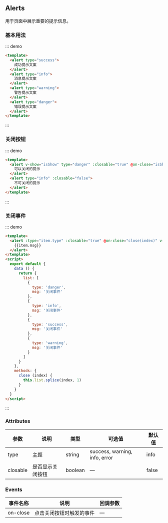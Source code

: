## Alerts

用于页面中展示重要的提示信息。

### 基本用法

::: demo
```html
<template>
  <alert type="success">
    成功提示文案
  </alert>
  <alert type="info">
    消息提示文案
  </alert>
  <alert type="warning">
    警告提示文案
  </alert>
  <alert type="danger">
    错误提示文案
  </alert>
</template>
```
:::

### 关闭按钮

::: demo
```html
<template>
  <alert v-show="isShow" type="danger" :closable="true" @on-close="isShow = false">
    可以关闭的提示
  </alert>
  <alert type="info" :closable="false">
    不可关闭的提示
  </alert>
</template>
```
:::

### 关闭事件

::: demo
```html
<template>
  <alert :type="item.type" :closable="true" @on-close="close(index)" v-for="(item, index) in list">
    {{item.msg}}
  </alert>
</template>
<script>
  export default {
    data () {
      return {
        list: [
          {
            type: 'danger',
            msg: '关闭事件'
          },
          {
            type: 'info',
            msg: '关闭事件'
          },
          {
            type: 'success',
            msg: '关闭事件'
          },
          {
            type: 'warning',
            msg: '关闭事件'
          }
        ]
      }
    },
    methods: {
      close (index) {
        this.list.splice(index, 1)
      }
    }
  }
</script>
```
:::

### Attributes

| 参数      | 说明          | 类型      | 可选值                           | 默认值  |
|---------- |-------------- |---------- |--------------------------------  |-------- |
| type | 主题 | string | success, warning, info, error | info |
| closable | 是否显示关闭按钮 | boolean | — | false |

### Events

| 事件名称 | 说明 | 回调参数 |
|---------- |-------- |---------- |
| on-close | 点击关闭按钮时触发的事件 | — |

<script>
  export default {
    data () {
      return {
        list: [
          {
            type: 'danger',
            msg: '关闭事件'
          },
          {
            type: 'info',
            msg: '关闭事件'
          },
          {
            type: 'success',
            msg: '关闭事件'
          },
          {
            type: 'warning',
            msg: '关闭事件'
          }
        ],
        isShow: true
      }
    },
    methods: {
      close (index) {
        this.list.splice(index, 1)
      }
    }
  }
</script>

